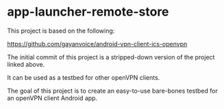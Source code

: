 # app-launcher-remote-store

This project is based on the following:

https://github.com/gayanvoice/android-vpn-client-ics-openvpn

The initial commit of this project is a stripped-down version of the project linked above.

It can be used as a testbed for other openVPN clients.

The goal of this project is to create an easy-to-use bare-bones testbed for an openVPN client Android app.
